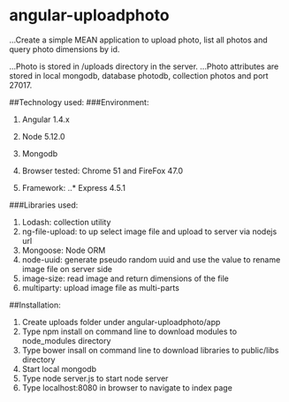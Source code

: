 # angular-uploadphoto

...Create a simple MEAN application to upload photo, list all photos and query photo dimensions by id.

...Photo is stored in /uploads directory in the server.
...Photo attributes are stored in local mongodb, database photodb, collection photos and port 27017.

##Technology used:
###Environment:
1. Angular 1.4.x
2. Node 5.12.0
3. Mongodb
4. Browser tested: Chrome 51 and FireFox 47.0

5. Framework:
..* Express 4.5.1

###Libraries used:
1. Lodash:  collection utility
2. ng-file-upload: to up select image file and upload to server via nodejs url
3. Mongoose: Node ORM
4. node-uuid:  generate pseudo random uuid and use the value to rename image file on server side
5. image-size: read image and return dimensions of the file
6. multiparty: upload image file as multi-parts

##Installation:
1. Create uploads folder under angular-uploadphoto/app
2. Type npm install on command line to download modules to node_modules directory
3. Type bower insall on command line to download libraries to public/libs directory
4. Start local mongodb
5. Type node server.js to start node server
6. Type localhost:8080 in browser to navigate to index page
